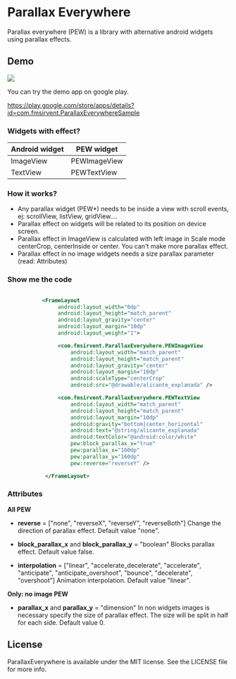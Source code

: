 # Parallax Everywhere #

Parallax everywhere (PEW) is a library with alternative android widgets using parallax effects.

## Demo ##

![](https://raw.githubusercontent.com/Narfss/ParallaxEverywhere/master/parallax-everywhere-animation-optimize.gif)

You can try the demo app on google play.

https://play.google.com/store/apps/details?id=com.fmsirvent.ParallaxEverywhereSample

### Widgets with effect? ###

Android widget | PEW widget
--- | ---
ImageView | PEWImageView
TextView | PEWTextView

### How it works? ###

* Any parallax widget (PEW*) needs to be inside a view with scroll events, ej: scrollView, listView, gridView....
* Parallax effect on widgets will be related to its position on device screen.
* Parallax effect in ImageView is calculated with left image in Scale mode centerCrop, centerInside or center. You can't make more parallax effect.
* Parallax effect in no image widgets needs a size parallax parameter (read:  Attributes)

### Show me the code ###

```xml

           <FrameLayout
                android:layout_width="0dp"
                android:layout_height="match_parent"
                android:layout_gravity="center"
                android:layout_margin="10dp"
                android:layout_weight="1">

                <com.fmsirvent.ParallaxEverywhere.PEWImageView
                    android:layout_width="match_parent"
                    android:layout_height="match_parent"
                    android:layout_gravity="center"
                    android:layout_margin="10dp"
                    android:scaleType="centerCrop"
                    android:src="@drawable/alicante_explanada" />

                <com.fmsirvent.ParallaxEverywhere.PEWTextView
                    android:layout_width="match_parent"
                    android:layout_height="match_parent"
                    android:layout_margin="10dp"
                    android:gravity="bottom|center_horizontal"
                    android:text="@string/alicante_explanada"
                    android:textColor="@android:color/white"
                    pew:block_parallax_x="true"
                    pew:parallax_x="160dp"
                    pew:parallax_y="160dp"
                    pew:reverse="reverseY" />

            </FrameLayout>

```

### Attributes ###

**All PEW**

* **reverse**  = ["none", "reverseX", "reverseY", "reverseBoth"]
  Change the direction of parallax effect. Default value "none".

* **block_parallax_x** and **block_parallax_y**  = "boolean"
  Blocks parallax effect. Default value false.

* **interpolation** = ["linear", "accelerate_decelerate", "accelerate", "anticipate", "anticipate_overshoot", "bounce", "decelerate", "overshoot"]
  Animation interpolation. Default value "linear".

**Only: no image PEW**

* **parallax_x** and **parallax_y** = "dimension"
In non widgets images is necessary specify the size of parallax effect. The size will be split in half for each side. Default value 0.

## License

ParallaxEverywhere is available under the MIT license. See the LICENSE file for more info.
